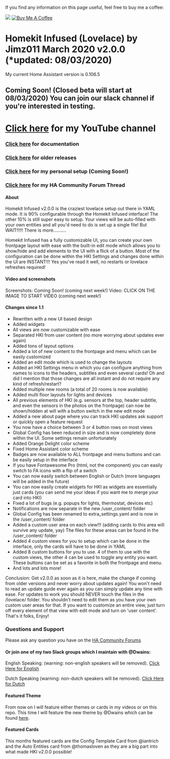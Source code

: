 If you find any information on this page useful, feel free to buy me a coffee: 

<a href="https://paypal.me/JimmySchings" target="_blank"><img src="https://github.com/jimz011/homeassistant/blob/master/docs/paypal-donate-button.png" ></a>
<a href="https://www.buymeacoffee.com/w8Jnf6Hit" target="_blank"><img src="https://www.buymeacoffee.com/assets/img/custom_images/orange_img.png" alt="Buy Me A Coffee" style="height: auto !important;width: auto !important;" ></a>
# Homekit Infused (Lovelace) by Jimz011 March 2020 v2.0.0 (*updated: 08/03/2020)
My current Home Assistant version is 0.106.5

## Coming Soon! (Closed beta will start at 08/03/2020) You can join our slack channel if you're interested in testing.

# [Click here](https://www.youtube.com/channel/UCYfcLj3IuQ-1mrnqgCk8f0w) for my YouTube channel
### [Click here](https://jimz011.github.io/homekit-infused/) for documentation
### [Click here](https://github.com/jimz011/homekit-infused/releases) for older releases
### [Click here](https://github.com/jimz011/homekit-infused/tree/personal) for my personal setup (Coming Soon!)
### [Click here](https://community.home-assistant.io/t/homekit-infused-hki-v0-13-3/117086/1) for my HA Community Forum Thread

#### About
Homekit Infused v2.0.0 is the craziest lovelace setup out there in YAML mode. It is 90% configurable through the Homekit Infused interface! The other 10% is still super easy to setup. Your views will be auto-filled with your own entities and all you'd need to do is set up a single file! But WAIT!!!!! There is more..........

Homekit Infused has a fully customizable UI, you can create your own frontpage layout with ease with the built-in edit mode which allows you to show/hide and add elements to the UI with a flick of a button. Most of the configuration can be done within the HKI Settings and changes done within the UI are INSTANT!!! Yes you've read it well, no restarts or lovelace refreshes required!

#### Video and screenshots
Screenshots: Coming Soon! (coming next week!)
Video: CLICK ON THE IMAGE TO START VIDEO (coming next week!)

#### Changes since 1.1
- Rewritten with a new UI based design
- Added widgets
- All views are now customizable with ease
- Separated HKI from user content (no more worrying about updates ever again)
- Added tons of layout options
- Added a lot of new content to the frontpage and menu which can be easily customized
- Added an edit mode which is used to change the layouts
- Added an HKI Settings menu in which you can configure anything from names to icons to the headers, subtitles and even several cards! Oh and did I mention that those changes are all instant and do not require any kind of refresh/restart?
- Added multiple new rooms (a total of 20 rooms is now available)
- Added multi floor layouts for lights and devices
- All previous elements of HKI (e.g. sensors at the top, header subtitle, and even the sensors in the photos on the frontpage) can now be shown/hidden at will with a button switch in the new edit mode
- Added a new about page where you can track HKI updates ask support or quickly open a feature request
- You now have a choice between 3 or 4 button rows on most views
- Global Config has been reduced in size and is now completely done within the UI. Some settings remain unfortunately
- Added Orange Delight color scheme
- Fixed Home Assistant color scheme
- Badges are now available to ALL frontpage and menu buttons and can be easily setup in the interface
- If you have Fontawesome Pro (html, not the component) you can easily switch to FA icons with a flip of a switch
- You can now easily switch between English or Dutch (more languages will be added in the future)
- You can now easily create widgets for HKI as widgets are essentially just cards (you can send me your ideas if you want me to merge your card into HKI)
- Fixed a lot of bugs (e.g. popups for lights, thermostat, devices etc)
- Notifications are now separate in the new /user_content/ folder
- Global Config has been renamed to extra_settings.yaml and is now in the /user_content/ folder
- Added a custom user area on each view!!! (adding cards to this area will survive any update, yay) The files for these areas can be found in the /user_content/ folder
- Added 4 custom views for you to setup which can be done in the interface, only the cards will have to be done in YAML
- Added 8 custom buttons for you to use. 4 of them to use with the custom views, the other 4 can be used to toggle any entity you want. These buttons can be set as a favorite in both the frontpage and menu.
- And lots and lots more!

Conclusion: Get v2.0.0 as soon as it is here, make the change if coming from older versions and never worry about updates again! You won't need to read an update guide ever again as you can simply update any time with ease. For updates to work you should NEVER touch the files in the /lovelace/ folder. You shouldn't need to edit them as you have your own custom user areas for that. If you want to customize an entire view, just turn off every element of that view with edit mode and turn on 'user content'. That's it folks, Enjoy!

### Questions and Support

Please ask any question you have on the [HA Community Forums](https://community.home-assistant.io/t/homekit-infused-hki-v0-13-3/117086/1)

#### Or join one of my two Slack groups which I maintain with @Dwains:
English Speaking: (warning: non-english speakers will be removed).
[Click Here for English](https://join.slack.com/t/homeassistanten/shared_invite/enQtNzg1NzQyOTI4ODE2LWVhMmY3ZjMxMThhOTk1OWEwY2E4NDE0YmViZWI3NjUyNzIyMzIwNTkwMzlmMDA5N2I0MTQ4MDhiYTkwYWFlZDU)

Dutch Speaking (warning: non-dutch speakers will be removed).
[Click Here for Dutch](https://join.slack.com/t/homeassistantnlbe/shared_invite/enQtNzc4MzAwMTEyNDIwLTgwZGVmNmNhZjZkNmVkMjM1NTM3N2UwODIzZTFjMzY1ZmUyMGJiZDU5ZTEyZWEyYzMzYzQzYWJmNGE3MWVjN2I)

#### Featured Theme
From now on I will feature either themes or cards in my videos or on this repo. This time I will feature the new theme by @Dwains which can be found [here](https://github.com/dwainscheeren/lovelace-dwains-theme).

#### Featured Cards
This months featured cards are the Config Template Card from @iantrich and the Auto Entities card from @thomasloven as they are a big part into what made HKI v2.0.0 possible!
